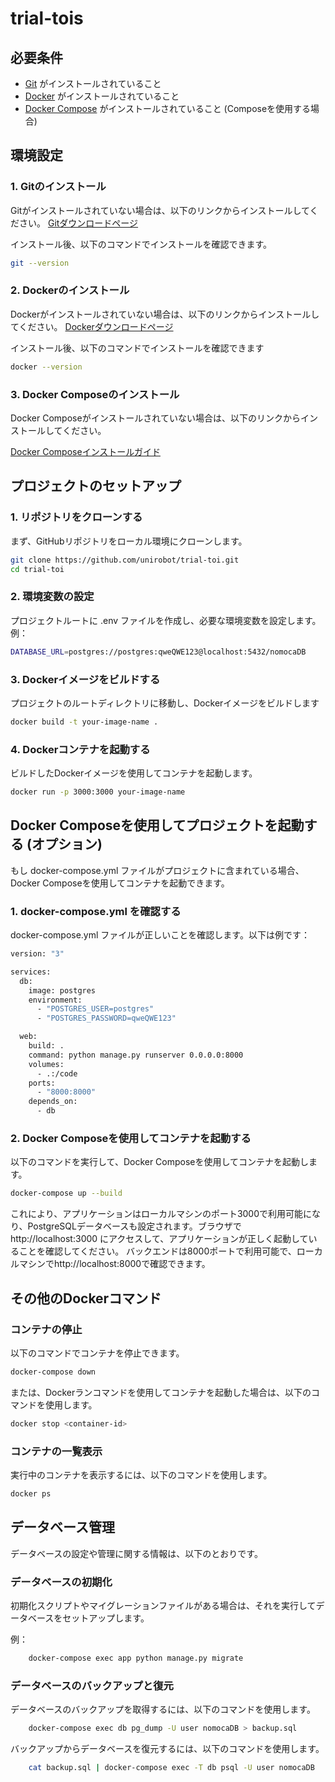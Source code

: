 # trial-tois

## 必要条件

- [Git](https://git-scm.com/) がインストールされていること
- [Docker](https://www.docker.com/) がインストールされていること
- [Docker Compose](https://docs.docker.com/compose/) がインストールされていること (Composeを使用する場合)

## 環境設定

### 1. Gitのインストール

Gitがインストールされていない場合は、以下のリンクからインストールしてください。
[Gitダウンロードページ](https://git-scm.com/downloads)

インストール後、以下のコマンドでインストールを確認できます。

```bash
git --version

```

### 2. Dockerのインストール

Dockerがインストールされていない場合は、以下のリンクからインストールしてください。
[Dockerダウンロードページ](https://www.docker.com/ja-jp/products/docker-desktop/)

インストール後、以下のコマンドでインストールを確認できます

```bash
docker --version
```

### 3. Docker Composeのインストール
Docker Composeがインストールされていない場合は、以下のリンクからインストールしてください。

[Docker Composeインストールガイド](https://docs.docker.jp/v1.12/compose/install.html)


## プロジェクトのセットアップ

### 1. リポジトリをクローンする

まず、GitHubリポジトリをローカル環境にクローンします。

```bash
git clone https://github.com/unirobot/trial-toi.git
cd trial-toi

```
### 2. 環境変数の設定
プロジェクトルートに .env ファイルを作成し、必要な環境変数を設定します。例：

```bash
DATABASE_URL=postgres://postgres:qweQWE123@localhost:5432/nomocaDB

```

### 3. Dockerイメージをビルドする
プロジェクトのルートディレクトリに移動し、Dockerイメージをビルドします

```bash
docker build -t your-image-name .

```
### 4. Dockerコンテナを起動する
ビルドしたDockerイメージを使用してコンテナを起動します。
```bash
docker run -p 3000:3000 your-image-name

```
## Docker Composeを使用してプロジェクトを起動する (オプション)

もし docker-compose.yml ファイルがプロジェクトに含まれている場合、Docker Composeを使用してコンテナを起動できます。

### 1. docker-compose.yml を確認する
docker-compose.yml ファイルが正しいことを確認します。以下は例です：
```bash
version: "3"

services:
  db:
    image: postgres
    environment:
      - "POSTGRES_USER=postgres"
      - "POSTGRES_PASSWORD=qweQWE123"

  web:
    build: .
    command: python manage.py runserver 0.0.0.0:8000
    volumes:
      - .:/code
    ports:
      - "8000:8000"
    depends_on:
      - db
```

### 2. Docker Composeを使用してコンテナを起動する
以下のコマンドを実行して、Docker Composeを使用してコンテナを起動します。

```bash
docker-compose up --build
```
これにより、アプリケーションはローカルマシンのポート3000で利用可能になり、PostgreSQLデータベースも設定されます。ブラウザで http://localhost:3000 にアクセスして、アプリケーションが正しく起動していることを確認してください。
バックエンドは8000ポートで利用可能で、ローカルマシンでhttp://localhost:8000で確認できます。

## その他のDockerコマンド
### コンテナの停止
以下のコマンドでコンテナを停止できます。

```bash
docker-compose down
```
または、Dockerランコマンドを使用してコンテナを起動した場合は、以下のコマンドを使用します。

```bash
docker stop <container-id>
```

### コンテナの一覧表示
実行中のコンテナを表示するには、以下のコマンドを使用します。

```bash
docker ps
```
## データベース管理
データベースの設定や管理に関する情報は、以下のとおりです。

### データベースの初期化
初期化スクリプトやマイグレーションファイルがある場合は、それを実行してデータベースをセットアップします。

例：
```bash
    docker-compose exec app python manage.py migrate

```
### データベースのバックアップと復元
データベースのバックアップを取得するには、以下のコマンドを使用します。

```bash
    docker-compose exec db pg_dump -U user nomocaDB > backup.sql

```
バックアップからデータベースを復元するには、以下のコマンドを使用します。

```bash
    cat backup.sql | docker-compose exec -T db psql -U user nomocaDB

```